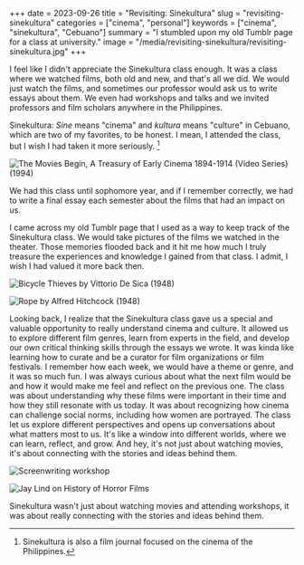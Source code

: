 +++
date = 2023-09-26
title = "Revisiting: Sinekultura"
slug = "revisiting-sinekultura"
categories = ["cinema", "personal"]
keywords = ["cinema", "sinekultura", "Cebuano"]
summary = "I stumbled upon my old Tumblr page for a class at university."
image = "/media/revisiting-sinekultura/revisiting-sinekultura.jpg"
+++


I feel like I didn't appreciate the Sinekultura class enough. It was a class where we watched films, both old and new, and that's all we did. We would just watch the films, and sometimes our professor would ask us to write essays about them. We even had workshops and talks and we invited professors and film scholars anywhere in the Philippines.

Sinekultura: *Sine* means "cinema" and *kultura* means "culture" in Cebuano, which are two of my favorites, to be honest. I mean, I attended the class, but I wish I had taken it more seriously. [^1]

![The Movies Begin, A Treasury of Early Cinema 1894-1914 (Video Series) (1994)](/media/revisiting-sinekultura/sinekultura1.jpg "The Movies Begin, A Treasury of Early Cinema 1894-1914 (Video Series) (1994)")

We had this class until sophomore year, and if I remember correctly, we had to write a final essay each semester about the films that had an impact on us.

I came across my old Tumblr page that I used as a way to keep track of the Sinekultura class. We would take pictures of the films we watched in the theater. Those memories flooded back and it hit me how much I truly treasure the experiences and knowledge I gained from that class. I admit, I wish I had valued it more back then.

![Bicycle Thieves by Vittorio De Sica (1948)](/media/revisiting-sinekultura/sinekultura3.jpg "A scene from Bicycle Thieves by Vittorio De Sica (1948)")

![Rope by Alfred Hitchcock (1948)](/media/revisiting-sinekultura/sinekultura4.jpg "A scene from Rope by Alfred Hitchcock (1948)")

Looking back, I realize that the Sinekultura class gave us a special and valuable opportunity to really understand cinema and culture. It allowed us to explore different film genres, learn from experts in the field, and develop our own critical thinking skills through the essays we wrote. It was kinda like learning how to curate and be a curator for film organizations or film festivals. I remember how each week, we would have a theme or genre, and it was so much fun. I was always curious about what the next film would be and how it would make me feel and reflect on the previous one. The class was about understanding why these films were important in their time and how they still resonate with us today. It was about recognizing how cinema can challenge social norms, including how women are portrayed. The class let us explore different perspectives and opens up conversations about what matters most to us. It's like a window into different worlds, where we can learn, reflect, and grow. And hey, it's not just about watching movies, it's about connecting with the stories and ideas behind them.

![Screenwriting workshop](/media/revisiting-sinekultura/screenwriting-workshop.jpg "Screenwriting workshop")

![Jay Lind on History of Horror Films](/media/revisiting-sinekultura/jay-lind-workshop.jpg "Jay Lind on History of Horror Films")

Sinekultura wasn't just about watching movies and attending workshops, it was about really connecting with the stories and ideas behind them.



[^1]: Sinekultura is also a film journal focused on the cinema of the Philippines.